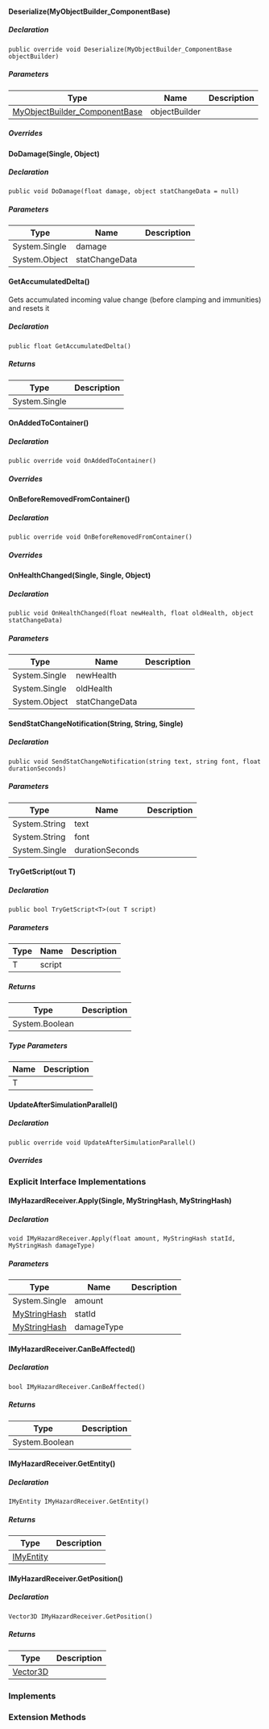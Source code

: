 #### Deserialize(MyObjectBuilder\_ComponentBase)

##### Declaration

```
public override void Deserialize(MyObjectBuilder_ComponentBase objectBuilder)
```

##### Parameters

| Type | Name | Description |
| --- | --- | --- |
| [MyObjectBuilder\_ComponentBase](https://keensoftwarehouse.github.io/SpaceEngineersModAPI/api/VRage.Game.ObjectBuilders.ComponentSystem.MyObjectBuilder_ComponentBase.html) | objectBuilder |     |

##### Overrides

#### DoDamage(Single, Object)

##### Declaration

```
public void DoDamage(float damage, object statChangeData = null)
```

##### Parameters

| Type | Name | Description |
| --- | --- | --- |
| System.Single | damage |     |
| System.Object | statChangeData |     |

#### GetAccumulatedDelta()

Gets accumulated incoming value change (before clamping and immunities) and resets it

##### Declaration

```
public float GetAccumulatedDelta()
```

##### Returns

| Type | Description |
| --- | --- |
| System.Single |     |

#### OnAddedToContainer()

##### Declaration

```
public override void OnAddedToContainer()
```

##### Overrides

#### OnBeforeRemovedFromContainer()

##### Declaration

```
public override void OnBeforeRemovedFromContainer()
```

##### Overrides

#### OnHealthChanged(Single, Single, Object)

##### Declaration

```
public void OnHealthChanged(float newHealth, float oldHealth, object statChangeData)
```

##### Parameters

| Type | Name | Description |
| --- | --- | --- |
| System.Single | newHealth |     |
| System.Single | oldHealth |     |
| System.Object | statChangeData |     |

#### SendStatChangeNotification(String, String, Single)

##### Declaration

```
public void SendStatChangeNotification(string text, string font, float durationSeconds)
```

##### Parameters

| Type | Name | Description |
| --- | --- | --- |
| System.String | text |     |
| System.String | font |     |
| System.Single | durationSeconds |     |

#### TryGetScript<T>(out T)

##### Declaration

```
public bool TryGetScript<T>(out T script)
```

##### Parameters

| Type | Name | Description |
| --- | --- | --- |
| T   | script |     |

##### Returns

| Type | Description |
| --- | --- |
| System.Boolean |     |

##### Type Parameters

| Name | Description |
| --- | --- |
| T   |     |

#### UpdateAfterSimulationParallel()

##### Declaration

```
public override void UpdateAfterSimulationParallel()
```

##### Overrides

### Explicit Interface Implementations

#### IMyHazardReceiver.Apply(Single, MyStringHash, MyStringHash)

##### Declaration

```
void IMyHazardReceiver.Apply(float amount, MyStringHash statId, MyStringHash damageType)
```

##### Parameters

| Type | Name | Description |
| --- | --- | --- |
| System.Single | amount |     |
| [MyStringHash](https://keensoftwarehouse.github.io/SpaceEngineersModAPI/api/VRage.Utils.MyStringHash.html) | statId |     |
| [MyStringHash](https://keensoftwarehouse.github.io/SpaceEngineersModAPI/api/VRage.Utils.MyStringHash.html) | damageType |     |

#### IMyHazardReceiver.CanBeAffected()

##### Declaration

```
bool IMyHazardReceiver.CanBeAffected()
```

##### Returns

| Type | Description |
| --- | --- |
| System.Boolean |     |

#### IMyHazardReceiver.GetEntity()

##### Declaration

```
IMyEntity IMyHazardReceiver.GetEntity()
```

##### Returns

| Type | Description |
| --- | --- |
| [IMyEntity](https://keensoftwarehouse.github.io/SpaceEngineersModAPI/api/VRage.Game.ModAPI.Ingame.IMyEntity.html) |     |

#### IMyHazardReceiver.GetPosition()

##### Declaration

```
Vector3D IMyHazardReceiver.GetPosition()
```

##### Returns

| Type | Description |
| --- | --- |
| [Vector3D](https://keensoftwarehouse.github.io/SpaceEngineersModAPI/api/VRageMath.Vector3D.html) |     |

### Implements

### Extension Methods